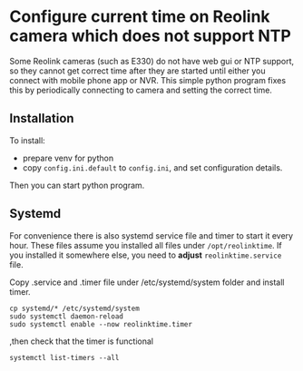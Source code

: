 # Configure current time on Reolink camera which does not support NTP 

Some Reolink cameras (such as E330) do not have web gui or NTP support, so 
they cannot get correct time after they are started until either you connect with mobile phone app or NVR. 
This simple python program fixes this by periodically connecting to camera and setting the correct time.

## Installation

To install:
* prepare venv for python 
* copy  `config.ini.default` to `config.ini`, and set configuration details.
  
Then you can start python program.

## Systemd
For convenience there is also systemd service file and timer to start it every hour.
These files assume you installed all files under `/opt/reolinktime`. 
If you installed it somewhere else, you need to **adjust** `reolinktime.service` file.

Copy .service and .timer file under /etc/systemd/system folder and install timer.

```
cp systemd/* /etc/systemd/system
sudo systemctl daemon-reload
sudo systemctl enable --now reolinktime.timer
```

,then check that the timer is functional
```
systemctl list-timers --all
```
